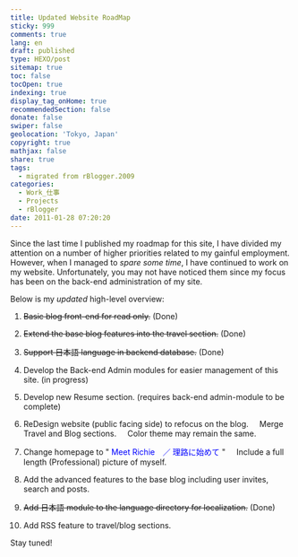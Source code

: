```yaml
---
title: Updated Website RoadMap
sticky: 999
comments: true
lang: en
draft: published
type: HEXO/post
sitemap: true
toc: false
tocOpen: true
indexing: true
display_tag_onHome: true
recommendedSection: false
donate: false
swiper: false
geolocation: 'Tokyo, Japan'
copyright: true
mathjax: false
share: true
tags:
  - migrated from rBlogger.2009
categories:
  - Work_仕事
  - Projects
  - rBlogger
date: 2011-01-28 07:20:20
---
```


 Since the last time I published my roadmap for this site, I have divided my attention on a number of higher priorities related to my gainful employment. However, when I managed to<i> spare some time</i>, I have continued to work on my website.  Unfortunately, you may not have noticed them since my focus has been on the back-end administration of my site. 

 ​Below is my <i>updated</i> high-level overview:


1. <span style="text-decoration: line-through;">Basic blog front-end for read only.</span> (Done)

2. <span style="text-decoration: line-through;">Extend the base blog features into the travel section.</span> (Done)


3. <span style="text-decoration: line-through;">Support 日本語 language in backend database.</span> (Done)

4. Develop the Back-end Admin modules for easier management of this site. (in progress)

5. Develop new Resume section. (requires back-end admin-module to be complete)
6. ReDesign website (public facing side) to refocus on the blog. 
&nbsp;&nbsp;&nbsp; Merge Travel and Blog sections.
&nbsp;&nbsp;&nbsp; Color theme may remain the same.
7. Change homepage to "<font color="#0000ff"> Meet Richie　／ 理路に始めて</font> " 
&nbsp;&nbsp;&nbsp; Include a full length (Professional) picture of myself.
8. Add the advanced features to the base blog including user invites, search and posts.
9. <span style="text-decoration: line-through;">Add 日本語 module to the language directory for localization.</span> (Done)

10. Add RSS feature to travel/blog sections.



Stay tuned!